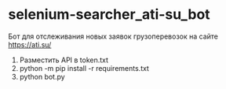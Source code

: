 # selenium-searcher_ati-su_bot
Бот для отслеживания новых заявок грузоперевозок на сайте  https://ati.su/

1. Разместить API в token.txt 
2. python -m pip install -r requirements.txt
3. python bot.py
